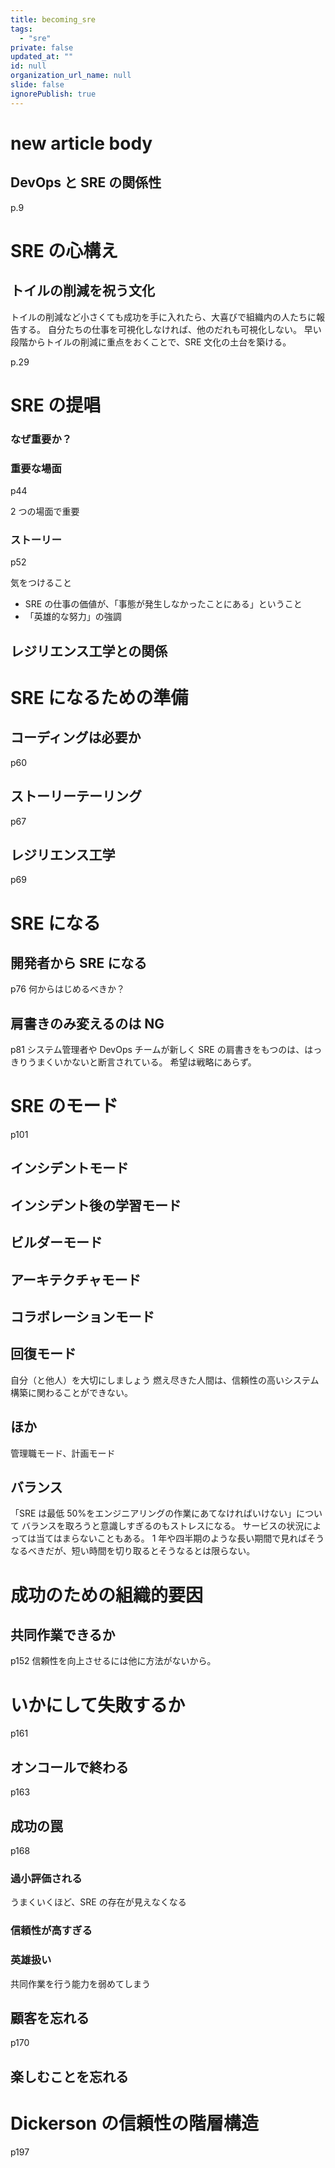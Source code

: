 ```yaml
---
title: becoming_sre
tags:
  - "sre"
private: false
updated_at: ""
id: null
organization_url_name: null
slide: false
ignorePublish: true
---
```


# new article body

## DevOps と SRE の関係性

p.9

# SRE の心構え

## トイルの削減を祝う文化

トイルの削減など小さくても成功を手に入れたら、大喜びで組織内の人たちに報告する。
自分たちの仕事を可視化しなければ、他のだれも可視化しない。
早い段階からトイルの削減に重点をおくことで、SRE 文化の土台を築ける。

p.29

# SRE の提唱

### なぜ重要か？

### 重要な場面

p44

2 つの場面で重要

### ストーリー

p52

気をつけること

- SRE の仕事の価値が、「事態が発生しなかったことにある」ということ
- 「英雄的な努力」の強調

## レジリエンス工学との関係

# SRE になるための準備

## コーディングは必要か

p60

## ストーリーテーリング

p67

## レジリエンス工学

p69

# SRE になる

## 開発者から SRE になる

p76
何からはじめるべきか？

## 肩書きのみ変えるのは NG

p81
システム管理者や DevOps チームが新しく SRE の肩書きをもつのは、はっきりうまくいかないと断言されている。
希望は戦略にあらず。

# SRE のモード

p101

## インシデントモード

## インシデント後の学習モード

## ビルダーモード

## アーキテクチャモード

## コラボレーションモード

## 回復モード

自分（と他人）を大切にしましょう
燃え尽きた人間は、信頼性の高いシステム構築に関わることができない。

## ほか

管理職モード、計画モード

## バランス

「SRE は最低 50%をエンジニアリングの作業にあてなければいけない」について
バランスを取ろうと意識しすぎるのもストレスになる。
サービスの状況によっては当てはまらないこともある。
1 年や四半期のような長い期間で見ればそうなるべきだが、短い時間を切り取るとそうなるとは限らない。

# 成功のための組織的要因

## 共同作業できるか

p152
信頼性を向上させるには他に方法がないから。

# いかにして失敗するか

p161

## オンコールで終わる

p163

## 成功の罠

p168

### 過小評価される

うまくいくほど、SRE の存在が見えなくなる

### 信頼性が高すぎる

### 英雄扱い

共同作業を行う能力を弱めてしまう

## 顧客を忘れる

p170

## 楽しむことを忘れる

# Dickerson の信頼性の階層構造

p197

##
